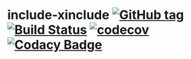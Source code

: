 # include-xinclude [![GitHub tag](https://img.shields.io/github/tag/adaptris/include-xinclude.svg)](https://github.com/adaptris/include-xinclude/tags) [![Build Status](https://travis-ci.org/adaptris/include-xinclude.svg?branch=develop)](https://travis-ci.org/adaptris/include-xinclude)  [![codecov](https://codecov.io/gh/adaptris/include-xinclude/branch/develop/graph/badge.svg)](https://codecov.io/gh/adaptris/include-xinclude) [![Codacy Badge](https://api.codacy.com/project/badge/Grade/e5865d5006f24741a1cb1399334cb3d4)](https://www.codacy.com/app/adaptris/include-xinclude?utm_source=github.com&amp;utm_medium=referral&amp;utm_content=adaptris/include-xinclude&amp;utm_campaign=Badge_Grade)

